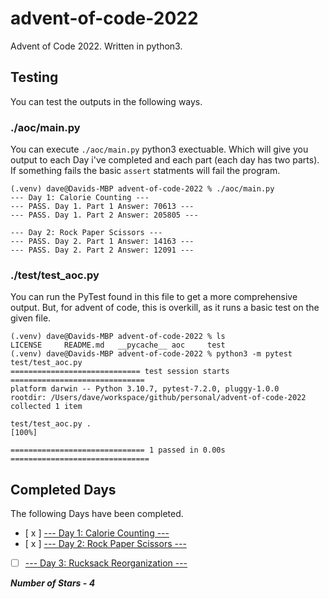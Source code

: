# advent-of-code-2022
Advent of Code 2022. Written in python3.

## Testing
You can test the outputs in the following ways.

### ./aoc/main.py
You can execute `./aoc/main.py` python3 exectuable. Which will give you output to each Day i've completed and each part (each day has two parts). If something fails the basic `assert` statments will fail the program.

```
(.venv) dave@Davids-MBP advent-of-code-2022 % ./aoc/main.py   
--- Day 1: Calorie Counting ---
--- PASS. Day 1. Part 1 Answer: 70613 ---
--- PASS. Day 1. Part 2 Answer: 205805 ---

--- Day 2: Rock Paper Scissors ---
--- PASS. Day 2. Part 1 Answer: 14163 ---
--- PASS. Day 2. Part 2 Answer: 12091 ---
```

### ./test/test_aoc.py
You can run the PyTest found in this file to get a more comprehensive output. But, for advent of code, this is overkill, as it runs a basic test on the given file.

```
(.venv) dave@Davids-MBP advent-of-code-2022 % ls
LICENSE		README.md	__pycache__	aoc		test
(.venv) dave@Davids-MBP advent-of-code-2022 % python3 -m pytest test/test_aoc.py
============================= test session starts ==============================
platform darwin -- Python 3.10.7, pytest-7.2.0, pluggy-1.0.0
rootdir: /Users/dave/workspace/github/personal/advent-of-code-2022
collected 1 item                                                               

test/test_aoc.py .                                                       [100%]

============================== 1 passed in 0.00s ===============================

```

## Completed Days
The following Days have been completed.

- [ x ] [--- Day 1: Calorie Counting ---](https://adventofcode.com/2022/day/1)
- [ x ] [--- Day 2: Rock Paper Scissors ---](https://adventofcode.com/2022/day/2)
- [ ] [--- Day 3: Rucksack Reorganization ---](https://adventofcode.com/2022/day/3)

***Number of Stars - 4***
